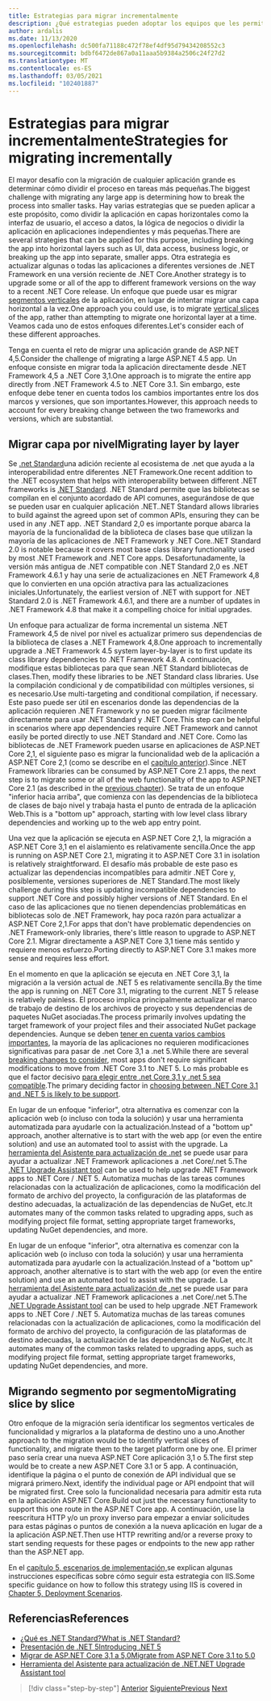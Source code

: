 ```yaml
---
title: Estrategias para migrar incrementalmente
description: ¿Qué estrategias pueden adoptar los equipos que les permitirán migrar aplicaciones de gran tamaño de ASP.NET MVC a .NET Core de forma incremental?
author: ardalis
ms.date: 11/13/2020
ms.openlocfilehash: dc500fa71188c472f78ef4df95d79434208552c3
ms.sourcegitcommit: bdbf6472de867a0a11aaa5b9384a2506c24f27d2
ms.translationtype: MT
ms.contentlocale: es-ES
ms.lasthandoff: 03/05/2021
ms.locfileid: "102401887"
---
```

# <a name="strategies-for-migrating-incrementally"></a><span data-ttu-id="25d3b-103">Estrategias para migrar incrementalmente</span><span class="sxs-lookup"><span data-stu-id="25d3b-103">Strategies for migrating incrementally</span></span>

<span data-ttu-id="25d3b-104">El mayor desafío con la migración de cualquier aplicación grande es determinar cómo dividir el proceso en tareas más pequeñas.</span><span class="sxs-lookup"><span data-stu-id="25d3b-104">The biggest challenge with migrating any large app is determining how to break the process into smaller tasks.</span></span> <span data-ttu-id="25d3b-105">Hay varias estrategias que se pueden aplicar a este propósito, como dividir la aplicación en capas horizontales como la interfaz de usuario, el acceso a datos, la lógica de negocios o dividir la aplicación en aplicaciones independientes y más pequeñas.</span><span class="sxs-lookup"><span data-stu-id="25d3b-105">There are several strategies that can be applied for this purpose, including breaking the app into horizontal layers such as UI, data access, business logic, or breaking up the app into separate, smaller apps.</span></span> <span data-ttu-id="25d3b-106">Otra estrategia es actualizar algunas o todas las aplicaciones a diferentes versiones de .NET Framework en una versión reciente de .NET Core.</span><span class="sxs-lookup"><span data-stu-id="25d3b-106">Another strategy is to upgrade some or all of the app to different framework versions on the way to a recent .NET Core release.</span></span> <span data-ttu-id="25d3b-107">Un enfoque que puede usar es migrar [segmentos verticales](https://deviq.com/practices/vertical-slices) de la aplicación, en lugar de intentar migrar una capa horizontal a la vez.</span><span class="sxs-lookup"><span data-stu-id="25d3b-107">One approach you could use, is to migrate [vertical slices](https://deviq.com/practices/vertical-slices) of the app, rather than attempting to migrate one horizontal layer at a time.</span></span> <span data-ttu-id="25d3b-108">Veamos cada uno de estos enfoques diferentes.</span><span class="sxs-lookup"><span data-stu-id="25d3b-108">Let's consider each of these different approaches.</span></span>

<span data-ttu-id="25d3b-109">Tenga en cuenta el reto de migrar una aplicación grande de ASP.NET 4,5.</span><span class="sxs-lookup"><span data-stu-id="25d3b-109">Consider the challenge of migrating a large ASP.NET 4.5 app.</span></span> <span data-ttu-id="25d3b-110">Un enfoque consiste en migrar toda la aplicación directamente desde .NET Framework 4,5 a .NET Core 3,1.</span><span class="sxs-lookup"><span data-stu-id="25d3b-110">One approach is to migrate the entire app directly from .NET Framework 4.5 to .NET Core 3.1.</span></span> <span data-ttu-id="25d3b-111">Sin embargo, este enfoque debe tener en cuenta todos los cambios importantes entre los dos marcos y versiones, que son importantes.</span><span class="sxs-lookup"><span data-stu-id="25d3b-111">However, this approach needs to account for every breaking change between the two frameworks and versions, which are substantial.</span></span>

## <a name="migrating-layer-by-layer"></a><span data-ttu-id="25d3b-112">Migrar capa por nivel</span><span class="sxs-lookup"><span data-stu-id="25d3b-112">Migrating layer by layer</span></span>

<span data-ttu-id="25d3b-113">Se [.net Standard](https://dotnet.microsoft.com/platform/dotnet-standard)una adición reciente al ecosistema de .net que ayuda a la interoperabilidad entre diferentes .NET Framework.</span><span class="sxs-lookup"><span data-stu-id="25d3b-113">One recent addition to the .NET ecosystem that helps with interoperability between different .NET frameworks is [.NET Standard](https://dotnet.microsoft.com/platform/dotnet-standard).</span></span> <span data-ttu-id="25d3b-114">.NET Standard permite que las bibliotecas se compilan en el conjunto acordado de API comunes, asegurándose de que se pueden usar en cualquier aplicación .NET.</span><span class="sxs-lookup"><span data-stu-id="25d3b-114">.NET Standard allows libraries to build against the agreed upon set of common APIs, ensuring they can be used in any .NET app.</span></span> <span data-ttu-id="25d3b-115">.NET Standard 2,0 es importante porque abarca la mayoría de la funcionalidad de la biblioteca de clases base que utilizan la mayoría de las aplicaciones de .NET Framework y .NET Core.</span><span class="sxs-lookup"><span data-stu-id="25d3b-115">.NET Standard 2.0 is notable because it covers most base class library functionality used by most .NET Framework and .NET Core apps.</span></span> <span data-ttu-id="25d3b-116">Desafortunadamente, la versión más antigua de .NET compatible con .NET Standard 2,0 es .NET Framework 4.6.1 y hay una serie de actualizaciones en .NET Framework 4,8 que lo convierten en una opción atractiva para las actualizaciones iniciales.</span><span class="sxs-lookup"><span data-stu-id="25d3b-116">Unfortunately, the earliest version of .NET with support for .NET Standard 2.0 is .NET Framework 4.6.1, and there are a number of updates in .NET Framework 4.8 that make it a compelling choice for initial upgrades.</span></span>

<span data-ttu-id="25d3b-117">Un enfoque para actualizar de forma incremental un sistema .NET Framework 4,5 de nivel por nivel es actualizar primero sus dependencias de la biblioteca de clases a .NET Framework 4,8.</span><span class="sxs-lookup"><span data-stu-id="25d3b-117">One approach to incrementally upgrade a .NET Framework 4.5 system layer-by-layer is to first update its class library dependencies to .NET Framework 4.8.</span></span> <span data-ttu-id="25d3b-118">A continuación, modifique estas bibliotecas para que sean .NET Standard bibliotecas de clases.</span><span class="sxs-lookup"><span data-stu-id="25d3b-118">Then, modify these libraries to be .NET Standard class libraries.</span></span> <span data-ttu-id="25d3b-119">Use la compilación condicional y de compatibilidad con múltiples versiones, si es necesario.</span><span class="sxs-lookup"><span data-stu-id="25d3b-119">Use multi-targeting and conditional compilation, if necessary.</span></span> <span data-ttu-id="25d3b-120">Este paso puede ser útil en escenarios donde las dependencias de la aplicación requieren .NET Framework y no se pueden migrar fácilmente directamente para usar .NET Standard y .NET Core.</span><span class="sxs-lookup"><span data-stu-id="25d3b-120">This step can be helpful in scenarios where app dependencies require .NET Framework and cannot easily be ported directly to use .NET Standard and .NET Core.</span></span> <span data-ttu-id="25d3b-121">Como las bibliotecas de .NET Framework pueden usarse en aplicaciones de ASP.NET Core 2,1, el siguiente paso es migrar la funcionalidad web de la aplicación a ASP.NET Core 2,1 (como se describe en el [capítulo anterior](choose-net-core-version.md)).</span><span class="sxs-lookup"><span data-stu-id="25d3b-121">Since .NET Framework libraries can be consumed by ASP.NET Core 2.1 apps, the next step is to migrate some or all of the web functionality of the app to ASP.NET Core 2.1 (as described in the [previous chapter](choose-net-core-version.md)).</span></span> <span data-ttu-id="25d3b-122">Se trata de un enfoque "inferior hacia arriba", que comienza con las dependencias de la biblioteca de clases de bajo nivel y trabaja hasta el punto de entrada de la aplicación Web.</span><span class="sxs-lookup"><span data-stu-id="25d3b-122">This is a "bottom up" approach, starting with low level class library dependencies and working up to the web app entry point.</span></span>

<span data-ttu-id="25d3b-123">Una vez que la aplicación se ejecuta en ASP.NET Core 2,1, la migración a ASP.NET Core 3,1 en el aislamiento es relativamente sencilla.</span><span class="sxs-lookup"><span data-stu-id="25d3b-123">Once the app is running on ASP.NET Core 2.1, migrating it to ASP.NET Core 3.1 in isolation is relatively straightforward.</span></span> <span data-ttu-id="25d3b-124">El desafío más probable de este paso es actualizar las dependencias incompatibles para admitir .NET Core y, posiblemente, versiones superiores de .NET Standard.</span><span class="sxs-lookup"><span data-stu-id="25d3b-124">The most likely challenge during this step is updating incompatible dependencies to support .NET Core and possibly higher versions of .NET Standard.</span></span> <span data-ttu-id="25d3b-125">En el caso de las aplicaciones que no tienen dependencias problemáticas en bibliotecas solo de .NET Framework, hay poca razón para actualizar a ASP.NET Core 2,1.</span><span class="sxs-lookup"><span data-stu-id="25d3b-125">For apps that don't have problematic dependencies on .NET Framework-only libraries, there's little reason to upgrade to ASP.NET Core 2.1.</span></span> <span data-ttu-id="25d3b-126">Migrar directamente a ASP.NET Core 3,1 tiene más sentido y requiere menos esfuerzo.</span><span class="sxs-lookup"><span data-stu-id="25d3b-126">Porting directly to ASP.NET Core 3.1 makes more sense and requires less effort.</span></span>

<span data-ttu-id="25d3b-127">En el momento en que la aplicación se ejecuta en .NET Core 3,1, la migración a la versión actual de .NET 5 es relativamente sencilla.</span><span class="sxs-lookup"><span data-stu-id="25d3b-127">By the time the app is running on .NET Core 3.1, migrating to the current .NET 5 release is relatively painless.</span></span> <span data-ttu-id="25d3b-128">El proceso implica principalmente actualizar el marco de trabajo de destino de los archivos de proyecto y sus dependencias de paquetes NuGet asociadas.</span><span class="sxs-lookup"><span data-stu-id="25d3b-128">The process primarily involves updating the target framework of your project files and their associated NuGet package dependencies.</span></span> <span data-ttu-id="25d3b-129">Aunque se deben [tener en cuenta varios cambios importantes](../../core/compatibility/5.0.md), la mayoría de las aplicaciones no requieren modificaciones significativas para pasar de .net Core 3,1 a .net 5.</span><span class="sxs-lookup"><span data-stu-id="25d3b-129">While there are several [breaking changes to consider](../../core/compatibility/5.0.md), most apps don't require significant modifications to move from .NET Core 3.1 to .NET 5.</span></span> <span data-ttu-id="25d3b-130">Lo más probable es que el factor decisivo [para elegir entre .net Core 3,1 y .net 5 sea compatible](choose-net-core-version.md).</span><span class="sxs-lookup"><span data-stu-id="25d3b-130">The primary deciding factor in [choosing between .NET Core 3.1 and .NET 5 is likely to be support](choose-net-core-version.md).</span></span>

<span data-ttu-id="25d3b-131">En lugar de un enfoque "inferior", otra alternativa es comenzar con la aplicación web (o incluso con toda la solución) y usar una herramienta automatizada para ayudarle con la actualización.</span><span class="sxs-lookup"><span data-stu-id="25d3b-131">Instead of a "bottom up" approach, another alternative is to start with the web app (or even the entire solution) and use an automated tool to assist with the upgrade.</span></span> <span data-ttu-id="25d3b-132">La [herramienta del Asistente para actualización de .net](https://aka.ms/dotnet-upgrade-assistant) se puede usar para ayudar a actualizar .NET Framework aplicaciones a .net Core/.net 5.</span><span class="sxs-lookup"><span data-stu-id="25d3b-132">The [.NET Upgrade Assistant tool](https://aka.ms/dotnet-upgrade-assistant) can be used to help upgrade .NET Framework apps to .NET Core / .NET 5.</span></span> <span data-ttu-id="25d3b-133">Automatiza muchas de las tareas comunes relacionadas con la actualización de aplicaciones, como la modificación del formato de archivo del proyecto, la configuración de las plataformas de destino adecuadas, la actualización de las dependencias de NuGet, etc.</span><span class="sxs-lookup"><span data-stu-id="25d3b-133">It automates many of the common tasks related to upgrading apps, such as modifying project file format, setting appropriate target frameworks, updating NuGet dependencies, and more.</span></span>

<span data-ttu-id="25d3b-134">En lugar de un enfoque "inferior", otra alternativa es comenzar con la aplicación web (o incluso con toda la solución) y usar una herramienta automatizada para ayudarle con la actualización.</span><span class="sxs-lookup"><span data-stu-id="25d3b-134">Instead of a "bottom up" approach, another alternative is to start with the web app (or even the entire solution) and use an automated tool to assist with the upgrade.</span></span> <span data-ttu-id="25d3b-135">La [herramienta del Asistente para actualización de .net](https://aka.ms/dotnet-upgrade-assistant) se puede usar para ayudar a actualizar .NET Framework aplicaciones a .net Core/.net 5.</span><span class="sxs-lookup"><span data-stu-id="25d3b-135">The [.NET Upgrade Assistant tool](https://aka.ms/dotnet-upgrade-assistant) can be used to help upgrade .NET Framework apps to .NET Core / .NET 5.</span></span> <span data-ttu-id="25d3b-136">Automatiza muchas de las tareas comunes relacionadas con la actualización de aplicaciones, como la modificación del formato de archivo del proyecto, la configuración de las plataformas de destino adecuadas, la actualización de las dependencias de NuGet, etc.</span><span class="sxs-lookup"><span data-stu-id="25d3b-136">It automates many of the common tasks related to upgrading apps, such as modifying project file format, setting appropriate target frameworks, updating NuGet dependencies, and more.</span></span>

## <a name="migrating-slice-by-slice"></a><span data-ttu-id="25d3b-137">Migrando segmento por segmento</span><span class="sxs-lookup"><span data-stu-id="25d3b-137">Migrating slice by slice</span></span>

<span data-ttu-id="25d3b-138">Otro enfoque de la migración sería identificar los segmentos verticales de funcionalidad y migrarlos a la plataforma de destino uno a uno.</span><span class="sxs-lookup"><span data-stu-id="25d3b-138">Another approach to the migration would be to identify vertical slices of functionality, and migrate them to the target platform one by one.</span></span> <span data-ttu-id="25d3b-139">El primer paso sería crear una nueva ASP.NET Core aplicación 3,1 o 5.</span><span class="sxs-lookup"><span data-stu-id="25d3b-139">The first step would be to create a new ASP.NET Core 3.1 or 5 app.</span></span> <span data-ttu-id="25d3b-140">A continuación, identifique la página o el punto de conexión de API individual que se migrará primero.</span><span class="sxs-lookup"><span data-stu-id="25d3b-140">Next, identify the individual page or API endpoint that will be migrated first.</span></span> <span data-ttu-id="25d3b-141">Cree solo la funcionalidad necesaria para admitir esta ruta en la aplicación ASP.NET Core.</span><span class="sxs-lookup"><span data-stu-id="25d3b-141">Build out just the necessary functionality to support this one route in the ASP.NET Core app.</span></span> <span data-ttu-id="25d3b-142">A continuación, use la reescritura HTTP y/o un proxy inverso para empezar a enviar solicitudes para estas páginas o puntos de conexión a la nueva aplicación en lugar de a la aplicación ASP.NET.</span><span class="sxs-lookup"><span data-stu-id="25d3b-142">Then use HTTP rewriting and/or a reverse proxy to start sending requests for these pages or endpoints to the new app rather than the ASP.NET app.</span></span>

<span data-ttu-id="25d3b-143">En el [capítulo 5, escenarios de implementación,](deployment-scenarios.md)se explican algunas instrucciones específicas sobre cómo seguir esta estrategia con IIS.</span><span class="sxs-lookup"><span data-stu-id="25d3b-143">Some specific guidance on how to follow this strategy using IIS is covered in [Chapter 5, Deployment Scenarios](deployment-scenarios.md).</span></span>

## <a name="references"></a><span data-ttu-id="25d3b-144">Referencias</span><span class="sxs-lookup"><span data-stu-id="25d3b-144">References</span></span>

- [<span data-ttu-id="25d3b-145">¿Qué es .NET Standard?</span><span class="sxs-lookup"><span data-stu-id="25d3b-145">What is .NET Standard?</span></span>](https://dotnet.microsoft.com/platform/dotnet-standard)
- [<span data-ttu-id="25d3b-146">Presentación de .NET 5</span><span class="sxs-lookup"><span data-stu-id="25d3b-146">Introducing .NET 5</span></span>](https://devblogs.microsoft.com/dotnet/introducing-net-5/)
- [<span data-ttu-id="25d3b-147">Migrar de ASP.NET Core 3,1 a 5,0</span><span class="sxs-lookup"><span data-stu-id="25d3b-147">Migrate from ASP.NET Core 3.1 to 5.0</span></span>](/aspnet/core/migration/31-to-50)
- [<span data-ttu-id="25d3b-148">Herramienta del Asistente para actualización de .NET</span><span class="sxs-lookup"><span data-stu-id="25d3b-148">.NET Upgrade Assistant tool</span></span>](https://aka.ms/dotnet-upgrade-assistant)

>[!div class="step-by-step"]
><span data-ttu-id="25d3b-149">[Anterior](choose-net-core-version.md)
>[Siguiente](migrate-web-forms.md)</span><span class="sxs-lookup"><span data-stu-id="25d3b-149">[Previous](choose-net-core-version.md)
[Next](migrate-web-forms.md)</span></span>

